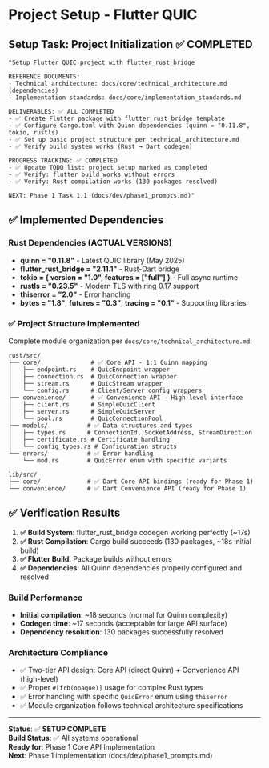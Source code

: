 # Project Setup - Flutter QUIC

## Setup Task: Project Initialization ✅ COMPLETED

```
"Setup Flutter QUIC project with flutter_rust_bridge

REFERENCE DOCUMENTS:
- Technical architecture: docs/core/technical_architecture.md (dependencies)
- Implementation standards: docs/core/implementation_standards.md

DELIVERABLES: ✅ ALL COMPLETED
- ✅ Create Flutter package with flutter_rust_bridge template
- ✅ Configure Cargo.toml with Quinn dependencies (quinn = "0.11.8", tokio, rustls)
- ✅ Set up basic project structure per technical_architecture.md
- ✅ Verify build system works (Rust → Dart codegen)

PROGRESS TRACKING: ✅ COMPLETED
- ✅ Update TODO list: project setup marked as completed
- ✅ Verify: flutter build works without errors
- ✅ Verify: Rust compilation works (130 packages resolved)

NEXT: Phase 1 Task 1.1 (docs/dev/phase1_prompts.md)"
```

## ✅ Implemented Dependencies

### Rust Dependencies (ACTUAL VERSIONS)
- **quinn = "0.11.8"** - Latest QUIC library (May 2025)
- **flutter_rust_bridge = "2.11.1"** - Rust-Dart bridge
- **tokio = { version = "1.0", features = ["full"] }** - Full async runtime
- **rustls = "0.23.5"** - Modern TLS with ring 0.17 support
- **thiserror = "2.0"** - Error handling
- **bytes = "1.8"**, **futures = "0.3"**, **tracing = "0.1"** - Supporting libraries

### ✅ Project Structure Implemented
Complete module organization per `docs/core/technical_architecture.md`:
```
rust/src/
├── core/              # ✅ Core API - 1:1 Quinn mapping
│   ├── endpoint.rs    # QuicEndpoint wrapper
│   ├── connection.rs  # QuicConnection wrapper  
│   ├── stream.rs      # QuicStream wrapper
│   └── config.rs      # Client/Server config wrappers
├── convenience/       # ✅ Convenience API - High-level interface
│   ├── client.rs      # SimpleQuicClient
│   ├── server.rs      # SimpleQuicServer
│   └── pool.rs        # QuicConnectionPool
├── models/           # ✅ Data structures and types
│   ├── types.rs      # ConnectionId, SocketAddress, StreamDirection
│   ├── certificate.rs # Certificate handling
│   └── config_types.rs # Configuration structs
└── errors/           # ✅ Error handling
    └── mod.rs        # QuicError enum with specific variants

lib/src/
├── core/             # ✅ Dart Core API bindings (ready for Phase 1)
└── convenience/      # ✅ Dart Convenience API (ready for Phase 1)
```

## ✅ Verification Results

1. **✅ Build System**: flutter_rust_bridge codegen working perfectly (~17s)
2. **✅ Rust Compilation**: Cargo build succeeds (130 packages, ~18s initial build)
3. **✅ Flutter Build**: Package builds without errors
4. **✅ Dependencies**: All Quinn dependencies properly configured and resolved

### Build Performance
- **Initial compilation**: ~18 seconds (normal for Quinn complexity)
- **Codegen time**: ~17 seconds (acceptable for large API surface)
- **Dependency resolution**: 130 packages successfully resolved

### Architecture Compliance
- ✅ Two-tier API design: Core API (direct Quinn) + Convenience API (high-level)
- ✅ Proper `#[frb(opaque)]` usage for complex Rust types
- ✅ Error handling with specific `QuicError` enum using `thiserror`
- ✅ Module organization follows technical architecture specifications

---

**Status**: ✅ **SETUP COMPLETE**  
**Build Status**: ✅ All systems operational  
**Ready for**: Phase 1 Core API Implementation  
**Next**: Phase 1 implementation (docs/dev/phase1_prompts.md) 